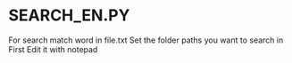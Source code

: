 # SEARCH_EN.PY
For search match word in file.txt
Set the folder paths you want to search in First
Edit it with notepad
